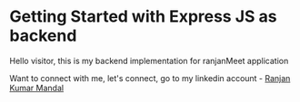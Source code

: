 # Getting Started with Express JS as backend

Hello visitor, this is my backend implementation for ranjanMeet application

Want to connect with me, let's connect, go to my linkedin account - [Ranjan Kumar Mandal](https://www.linkedin.com/in/ranjan-kumar-m-818367158/)
